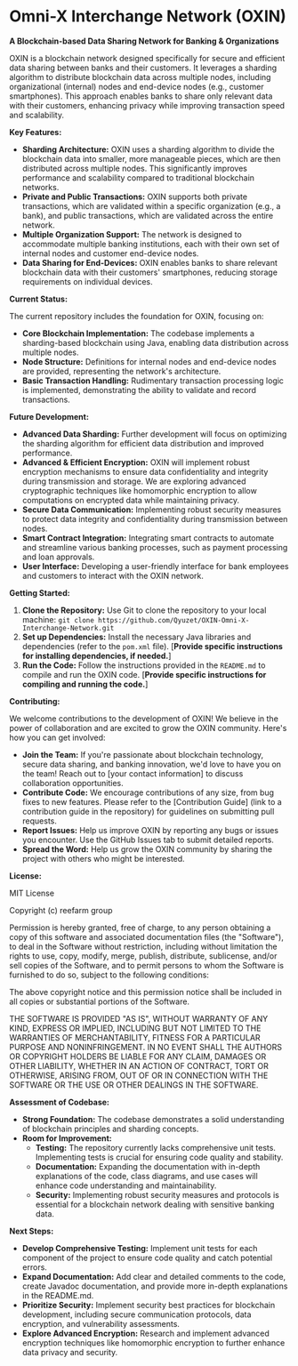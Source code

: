 # Omni-X Interchange Network (OXIN)

**A Blockchain-based Data Sharing Network for Banking & Organizations**

OXIN is a blockchain network designed specifically for secure and efficient data sharing between banks and their customers. It leverages a sharding algorithm to distribute blockchain data across multiple nodes, including organizational (internal) nodes and end-device nodes (e.g., customer smartphones). This approach enables banks to share only relevant data with their customers, enhancing privacy while improving transaction speed and scalability.

**Key Features:**

* **Sharding Architecture:**  OXIN uses a sharding algorithm to divide the blockchain data into smaller, more manageable pieces, which are then distributed across multiple nodes. This significantly improves performance and scalability compared to traditional blockchain networks.
* **Private and Public Transactions:**  OXIN supports both private transactions, which are validated within a specific organization (e.g., a bank), and public transactions, which are validated across the entire network. 
* **Multiple Organization Support:**  The network is designed to accommodate multiple banking institutions, each with their own set of internal nodes and customer end-device nodes.
* **Data Sharing for End-Devices:**  OXIN enables banks to share relevant blockchain data with their customers' smartphones, reducing storage requirements on individual devices.

**Current Status:**

The current repository includes the foundation for OXIN, focusing on:

* **Core Blockchain Implementation:**  The codebase implements a sharding-based blockchain using Java, enabling data distribution across multiple nodes.
* **Node Structure:**  Definitions for internal nodes and end-device nodes are provided, representing the network's architecture.
* **Basic Transaction Handling:**  Rudimentary transaction processing logic is implemented, demonstrating the ability to validate and record transactions.

**Future Development:**

* **Advanced Data Sharding:**  Further development will focus on optimizing the sharding algorithm for efficient data distribution and improved performance.
* **Advanced & Efficient Encryption:** OXIN will implement robust encryption mechanisms to ensure data confidentiality and integrity during transmission and storage. We are exploring advanced cryptographic techniques like homomorphic encryption to allow computations on encrypted data while maintaining privacy.
* **Secure Data Communication:**  Implementing robust security measures to protect data integrity and confidentiality during transmission between nodes.
* **Smart Contract Integration:**  Integrating smart contracts to automate and streamline various banking processes, such as payment processing and loan approvals.
* **User Interface:**  Developing a user-friendly interface for bank employees and customers to interact with the OXIN network.

**Getting Started:**

1. **Clone the Repository:**  Use Git to clone the repository to your local machine: `git clone https://github.com/Qyuzet/OXIN-Omni-X-Interchange-Network.git`
2. **Set up Dependencies:**  Install the necessary Java libraries and dependencies (refer to the `pom.xml` file).  [**Provide specific instructions for installing dependencies, if needed.**]
3. **Run the Code:**  Follow the instructions provided in the `README.md` to compile and run the OXIN code. [**Provide specific instructions for compiling and running the code.**]

**Contributing:**

We welcome contributions to the development of OXIN! We believe in the power of collaboration and are excited to grow the OXIN community. Here's how you can get involved:

* **Join the Team:** If you're passionate about blockchain technology, secure data sharing, and banking innovation, we'd love to have you on the team! Reach out to [your contact information] to discuss collaboration opportunities.
* **Contribute Code:** We encourage contributions of any size, from bug fixes to new features.  Please refer to the [Contribution Guide] (link to a contribution guide in the repository) for guidelines on submitting pull requests.
* **Report Issues:**  Help us improve OXIN by reporting any bugs or issues you encounter.  Use the GitHub Issues tab to submit detailed reports.
* **Spread the Word:**  Help us grow the OXIN community by sharing the project with others who might be interested.  

**License:**

MIT License

Copyright (c) reefarm group

Permission is hereby granted, free of charge, to any person obtaining a copy
of this software and associated documentation files (the "Software"), to deal
in the Software without restriction, including without limitation the rights
to use, copy, modify, merge, publish, distribute, sublicense, and/or sell
copies of the Software, and to permit persons to whom the Software is
furnished to do so, subject to the following conditions:

The above copyright notice and this permission notice shall be included in all
copies or substantial portions of the Software.

THE SOFTWARE IS PROVIDED "AS IS", WITHOUT WARRANTY OF ANY KIND, EXPRESS OR
IMPLIED, INCLUDING BUT NOT LIMITED TO THE WARRANTIES OF MERCHANTABILITY,
FITNESS FOR A PARTICULAR PURPOSE AND NONINFRINGEMENT. IN NO EVENT SHALL THE
AUTHORS OR COPYRIGHT HOLDERS BE LIABLE FOR ANY CLAIM, DAMAGES OR OTHER
LIABILITY, WHETHER IN AN ACTION OF CONTRACT, TORT OR OTHERWISE, ARISING FROM,
OUT OF OR IN CONNECTION WITH THE SOFTWARE OR THE USE OR OTHER DEALINGS IN THE
SOFTWARE.

**Assessment of Codebase:**

* **Strong Foundation:**  The codebase demonstrates a solid understanding of blockchain principles and sharding concepts. 
* **Room for Improvement:** 
    * **Testing:**  The repository currently lacks comprehensive unit tests. Implementing tests is crucial for ensuring code quality and stability.
    * **Documentation:**  Expanding the documentation with in-depth explanations of the code, class diagrams, and use cases will enhance code understanding and maintainability.
    * **Security:**  Implementing robust security measures and protocols is essential for a blockchain network dealing with sensitive banking data. 

**Next Steps:**

* **Develop Comprehensive Testing:** Implement unit tests for each component of the project to ensure code quality and catch potential errors.
* **Expand Documentation:**  Add clear and detailed comments to the code, create Javadoc documentation, and provide more in-depth explanations in the README.md.
* **Prioritize Security:**  Implement security best practices for blockchain development, including secure communication protocols, data encryption, and vulnerability assessments.
* **Explore Advanced Encryption:** Research and implement advanced encryption techniques like homomorphic encryption to further enhance data privacy and security.


